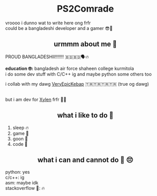 
<h1><div align="center"><b>PS2Comrade</b></div></h1>


vroooo i dunno wat to write here ong frfr <br>
could be a bangladeshi developer and a gamer 😎🗿
<h2><div align="center"><b>urmmm about me 🤑</b></div></h2>
PROUD BANGLADESHII!!!!!!! 🇧🇩🇧🇩🗣️🔥 <br>

 **education 🤓:**
bangladesh air force shaheen college kurmitola <br>
i do some dev stuff with C/C++ ig and maybe python some others too <br>

i collab with my dawg [VeryEpicKebap](https://github.com/VeryEpicKebap) 🇹🇷🇹🇷🇹🇷🇹🇷 (true og dawg) <br>
<br>

but i am dev for [Xylen](https://xylen.rf.gd/) frfr 🤑🤑

<h2><div align="center"><b>what i like to do 🗿</b></div></h2>

1. sleep 🔥
2. game 🗿
3. goon 🤑
4. code 🥀


<h2><div align="center"><b>what i can and cannot do 🥀 😔</b></div></h2>
python: yes <br>
c/c++: ig <br>
asm: maybe idk <br>
stackoverflow 🗿: 🔥 <br>
